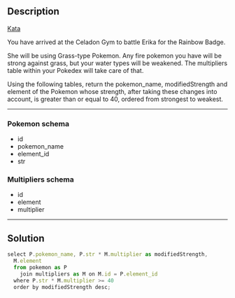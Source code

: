 ## Description
[Kata](https://www.codewars.com/kata/5ab828bcedbcfc65ea000099/train/sql)

You have arrived at the Celadon Gym to battle Erika for the Rainbow Badge.

She will be using Grass-type Pokemon. Any fire pokemon you have will be strong against grass, but your water types will be weakened. The multipliers table within your Pokedex will take care of that.

Using the following tables, return the pokemon_name, modifiedStrength and element of the Pokemon whose strength, after taking these changes into account, is greater than or equal to 40, ordered from strongest to weakest.

---

### Pokemon schema 
* id
* pokemon_name
* element_id
* str

### Multipliers schema
* id
* element
* multiplier

---

## Solution

```js
select P.pokemon_name, P.str * M.multiplier as modifiedStrength,
  M.element
  from pokemon as P 
    join multipliers as M on M.id = P.element_id
  where P.str * M.multiplier >= 40
  order by modifiedStrength desc;
```
